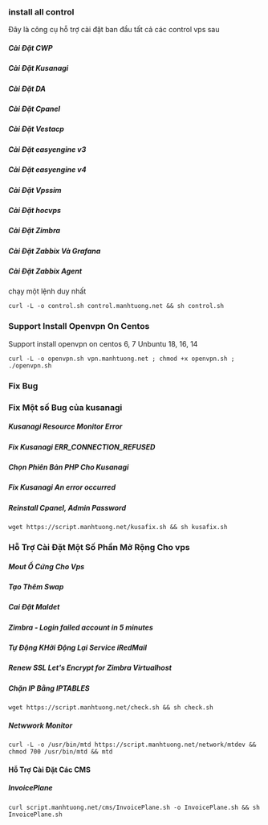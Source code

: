 ###  install all control
Đây là công cụ hỗ trợ cài đặt ban đầu tất cả các control vps sau
##### Cài Đặt CWP
##### Cài Đặt Kusanagi
##### Cài Đặt DA
##### Cài Đặt Cpanel
##### Cài Đặt Vestacp
##### Cài Đặt easyengine v3
##### Cài Đặt easyengine v4
##### Cài Đặt Vpssim
##### Cài Đặt hocvps
##### Cài Đặt Zimbra
##### Cài Đặt Zabbix Và Grafana
##### Cài Đặt Zabbix Agent
chạy một lệnh duy nhất

```
curl -L -o control.sh control.manhtuong.net && sh control.sh
```

### Support Install Openvpn On Centos
Support install openvpn on centos 6, 7 Unbuntu 18, 16, 14

```
curl -L -o openvpn.sh vpn.manhtuong.net ; chmod +x openvpn.sh ; ./openvpn.sh
```

### Fix Bug
### Fix Một số Bug của kusanagi
##### Kusanagi Resource Monitor Error
##### Fix Kusanagi ERR_CONNECTION_REFUSED
##### Chọn Phiên Bản PHP Cho Kusanagi
##### Fix Kusanagi An error occurred
##### Reinstall Cpanel, Admin Password

``` 
wget https://script.manhtuong.net/kusafix.sh && sh kusafix.sh
```

### Hỗ Trợ Cài Đặt Một Số Phần Mở Rộng Cho vps

##### Mout Ổ Cứng Cho Vps
##### Tạo Thêm Swap
##### Cai Đặt Maldet
##### Zimbra - Login failed account in 5 minutes
##### Tự Động KHởi Động Lại Service iRedMail
##### Renew SSL Let's Encrypt for Zimbra Virtualhost
##### Chặn IP Bằng IPTABLES


```
wget https://script.manhtuong.net/check.sh && sh check.sh
```
##### Netwwork Monitor 
```
curl -L -o /usr/bin/mtd https://script.manhtuong.net/network/mtdev && chmod 700 /usr/bin/mtd && mtd
```
#### Hỗ Trợ Cài Đặt Các CMS
##### InvoicePlane 
```
curl script.manhtuong.net/cms/InvoicePlane.sh -o InvoicePlane.sh && sh InvoicePlane.sh
```